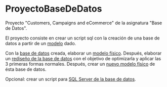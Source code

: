 # ProyectoBaseDeDatos
Proyecto "Customers, Campaigns and eCommerce" de la asignatura "Base de Datos". 

El proyecto consiste en crear un script sql con la creación de una base de datos a partir de un [modelo](https://github.com/gcipherd/ProyectoBaseDeDatos/blob/master/customers_campaigns_and_ecommerce_model.gif) dado.

Con la [base de datos](https://github.com/gcipherd/ProyectoBaseDeDatos/blob/master/customers_campaigns_ecommerce.sql) creada, elaborar un [modelo físico](https://github.com/gcipherd/ProyectoBaseDeDatos/blob/master/customers_campaigns_ecommerce_modeloFisico.png). Después, elaborar un [rediseño de la base de datos](https://github.com/gcipherd/ProyectoBaseDeDatos/blob/master/customers_campaigns_ecommerce_v2.sql) con el objetivo de optimizarla y aplicar las 3 primeras formas normales. Después, crear un [nuevo modelo físico](https://github.com/gcipherd/ProyectoBaseDeDatos/blob/master/customers_campaigns_ecommerce_modeloFisico_v2.png) de ésta base de datos. 

Opcional: crear un script para [SQL Server de la base de datos](https://github.com/gcipherd/ProyectoBaseDeDatos/blob/master/customers_campaigns_ecommerce_sqlserver.sql).
